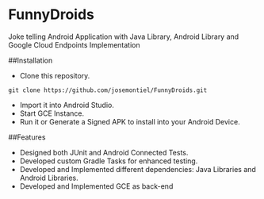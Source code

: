 # FunnyDroids

Joke telling Android Application with Java Library, Android Library and Google Cloud Endpoints Implementation

##Installation
* Clone this repository.
```
git clone https://github.com/josemontiel/FunnyDroids.git
```
* Import it into Android Studio.
* Start GCE Instance.
* Run it or Generate a Signed APK to install into your Android Device.

##Features
* Designed both JUnit and Android Connected Tests.
* Developed custom Gradle Tasks for enhanced testing.
* Developed and Implemented different dependencies: Java Libraries and Android Libraries.
* Developed and Implemented GCE as back-end
